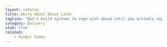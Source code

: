 ```yaml
---
layout: catalog
title: Worry About Abuse Later
tagline: "Don't build systems to cope with abuse until you actively experience it"
category: Delivery
stub: true
related:
    - Hunger Games
---
```

